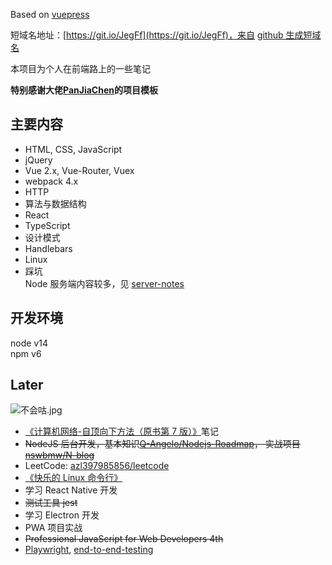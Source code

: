 Based on [vuepress](https://vuepress.vuejs.org/)

短域名地址：[https://git.io/JegFf](https://git.io/JegFf)，来自 [github 生成短域名](https://git.io/)

本项目为个人在前端路上的一些笔记

**特别感谢大佬[PanJiaChen](https://github.com/PanJiaChen)的项目模板**

## 主要内容

- HTML, CSS, JavaScript
- jQuery
- Vue 2.x, Vue-Router, Vuex
- webpack 4.x
- HTTP
- 算法与数据结构
- React
- TypeScript
- 设计模式
- Handlebars
- Linux
- 踩坑  
  Node 服务端内容较多，见 [server-notes](https://github.com/ForlornLily/server-notes)

## 开发环境

node v14  
npm v6

## Later

![不会咕.jpg](https://s2.ax1x.com/2019/11/03/KObY60.jpg)

- [《计算机网络-自顶向下方法（原书第 7 版）》](https://item.jd.com/12392810.html)笔记
- ~~NodeJS 后台开发，基本知识[Q-Angelo/Nodejs-Roadmap](https://github.com/Q-Angelo/Nodejs-Roadmap)， 实战项目[nswbmw/N-blog](https://github.com/nswbmw/N-blog)~~
- LeetCode: [azl397985856/leetcode](https://github.com/azl397985856/leetcode)
- [《快乐的 Linux 命令行》](https://github.com/billie66/TLCL)
- 学习 React Native 开发
- ~~测试工具 jest~~
- 学习 Electron 开发
- PWA 项目实战
- ~~Professional JavaScript for Web Developers 4th~~
- [Playwright](https://github.com/microsoft/playwright), [end-to-end-testing](https://www.browserstack.com/guide/end-to-end-testing)
